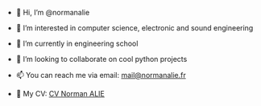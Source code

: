 - 👋 Hi, I’m @normanalie
- 👀 I’m interested in computer science, electronic and sound engineering
- 🌱 I’m currently in engineering school
- 💞️ I’m looking to collaborate on cool python projects
- 📫 You can reach me via email: mail@normanalie.fr

- 📂 My CV: [CV Norman ALIE](./CVNormanALIE2024.pdf)
